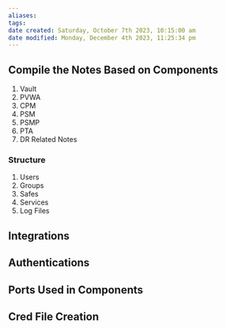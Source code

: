 ```yaml
---
aliases: 
tags: 
date created: Saturday, October 7th 2023, 10:15:00 am
date modified: Monday, December 4th 2023, 11:25:34 pm
---
```


## Compile the Notes Based on Components

1. Vault
2. PVWA
3. CPM
4. PSM
5. PSMP
6. PTA
7. DR Related Notes

### Structure

1. Users  
2. Groups  
3. Safes  
4. Services  
5. Log Files

## Integrations

## Authentications

## Ports Used in Components

## Cred File Creation